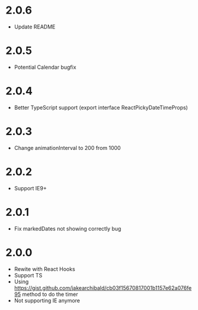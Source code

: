# 2.0.6

- Update README

# 2.0.5

- Potential Calendar bugfix

# 2.0.4

- Better TypeScript support (export interface ReactPickyDateTimeProps)

# 2.0.3

- Change animationInterval to 200 from 1000

# 2.0.2

- Support IE9+

# 2.0.1

- Fix markedDates not showing correctly bug

# 2.0.0

- Rewite with React Hooks
- Support TS
- Using https://gist.github.com/jakearchibald/cb03f15670817001b1157e62a076fe95 method to do the timer
- Not supporting IE anymore